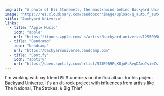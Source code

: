 ```yaml
---
img-alt: "A photo of Eli Stonemets, the mastermind behind Backyard Universe."
image: "https://res.cloudinary.com/deedobzcr/image/upload/q_auto,f_auto/v1552516788/6206E0E4-650A-45F8-AA17-1698523DCDA6.jpg"
title: "Backyard Universe"
links:
  - title: "Apple Music"
    icon: "apple"
    url: "https://itunes.apple.com/us/artist/backyard-universe/1255005025"
  - title: "Bandcamp"
    icon: "bandcamp"
    url: "https://backyarduniverse.bandcamp.com"
  - title: "Spotify"
    icon: "spotify"
    url: "https://open.spotify.com/artist/5IJE9B9PqK8joFcRvqDAeb?si=ZsfOgjBuRRilLJBF2pLsmA"
---
```


I'm working with my friend Eli Stonemets on the first album for his project [Backyard Universe](https://backyarduniverse.bandcamp.com). It's an alt-rock project with influences from artists like The National, The Strokes, & Big Thief.
